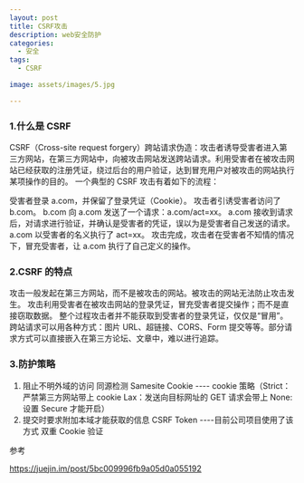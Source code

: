 ```yaml
---
layout: post
title: CSRF攻击
description: web安全防护
categories:
  - 安全
tags:
  - CSRF

image: assets/images/5.jpg

---
```


### 1.什么是 CSRF

CSRF（Cross-site request forgery）跨站请求伪造：攻击者诱导受害者进入第三方网站，在第三方网站中，向被攻击网站发送跨站请求。利用受害者在被攻击网站已经获取的注册凭证，绕过后台的用户验证，达到冒充用户对被攻击的网站执行某项操作的目的。
一个典型的 CSRF 攻击有着如下的流程：

受害者登录 a.com，并保留了登录凭证（Cookie）。
攻击者引诱受害者访问了 b.com。
b.com 向 a.com 发送了一个请求：a.com/act=xx。
a.com 接收到请求后，对请求进行验证，并确认是受害者的凭证，误以为是受害者自己发送的请求。
a.com 以受害者的名义执行了 act=xx。
攻击完成，攻击者在受害者不知情的情况下，冒充受害者，让 a.com 执行了自己定义的操作。

### 2.CSRF 的特点

攻击一般发起在第三方网站，而不是被攻击的网站。被攻击的网站无法防止攻击发生。
攻击利用受害者在被攻击网站的登录凭证，冒充受害者提交操作；而不是直接窃取数据。
整个过程攻击者并不能获取到受害者的登录凭证，仅仅是“冒用”。
跨站请求可以用各种方式：图片 URL、超链接、CORS、Form 提交等等。部分请求方式可以直接嵌入在第三方论坛、文章中，难以进行追踪。

### 3.防护策略

1. 阻止不明外域的访问
   同源检测
   Samesite Cookie ---- cookie 策略（Strict：严禁第三方网站带上 cookie
   Lax：发送向目标网址的 GET 请求会带上
   None:设置 Secure 才能开启）
2. 提交时要求附加本域才能获取的信息
   CSRF Token ----目前公司项目使用了该方式
   双重 Cookie 验证

参考

https://juejin.im/post/5bc009996fb9a05d0a055192
